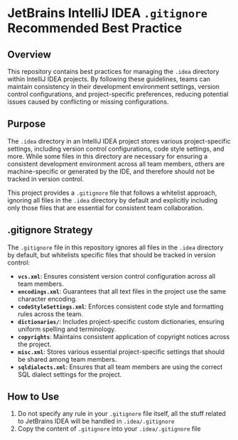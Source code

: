 # JetBrains IntelliJ IDEA `.gitignore` Recommended Best Practice

## Overview

This repository contains best practices for managing the `.idea` directory within IntelliJ IDEA projects. By following these guidelines, teams can maintain consistency in their development environment settings, version control configurations, and project-specific preferences, reducing potential issues caused by conflicting or missing configurations.

## Purpose

The `.idea` directory in an IntelliJ IDEA project stores various project-specific settings, including version control configurations, code style settings, and more. While some files in this directory are necessary for ensuring a consistent development environment across all team members, others are machine-specific or generated by the IDE, and therefore should not be tracked in version control.

This project provides a `.gitignore` file that follows a whitelist approach, ignoring all files in the `.idea` directory by default and explicitly including only those files that are essential for consistent team collaboration. 

## .gitignore Strategy

The `.gitignore` file in this repository ignores all files in the `.idea` directory by default, but whitelists specific files that should be tracked in version control:

- **`vcs.xml`**: Ensures consistent version control configuration across all team members.
- **`encodings.xml`**: Guarantees that all text files in the project use the same character encoding.
- **`codeStyleSettings.xml`**: Enforces consistent code style and formatting rules across the team.
- **`dictionaries/`**: Includes project-specific custom dictionaries, ensuring uniform spelling and terminology.
- **`copyrights`**: Maintains consistent application of copyright notices across the project.
- **`misc.xml`**: Stores various essential project-specific settings that should be shared among team members.
- **`sqldialects.xml`**: Ensures that all team members are using the correct SQL dialect settings for the project.

## How to Use

1. Do not specify any rule in your `.gitignore` file itself, all the stuff related to JetBrains IDEA will be handled in `.idea/.gitignore`
2. Copy the content of `.gitignore` into your `.idea/.gitignore` file
